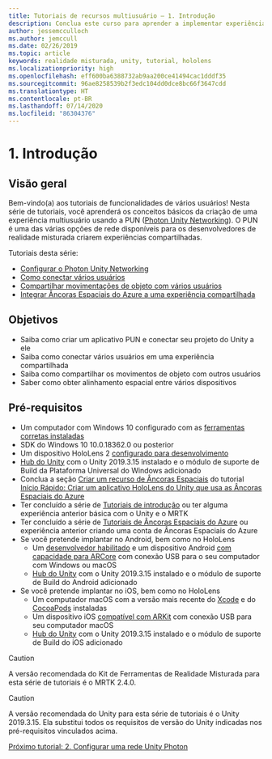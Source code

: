 ```yaml
---
title: Tutoriais de recursos multiusuário – 1. Introdução
description: Conclua este curso para aprender a implementar experiências compartilhadas de vários usuários em um aplicativo do HoloLens 2.
author: jessemcculloch
ms.author: jemccull
ms.date: 02/26/2019
ms.topic: article
keywords: realidade misturada, unity, tutorial, hololens
ms.localizationpriority: high
ms.openlocfilehash: eff600ba6388732ab9aa200ce41494cac1dddf35
ms.sourcegitcommit: 96ae8258539b2f3edc104dd0dce8bc66f3647cdd
ms.translationtype: HT
ms.contentlocale: pt-BR
ms.lasthandoff: 07/14/2020
ms.locfileid: "86304376"
---
```

# <a name="1-introduction"></a>1. Introdução

## <a name="overview"></a>Visão geral

Bem-vindo(a) aos tutoriais de funcionalidades de vários usuários! Nesta série de tutoriais, você aprenderá os conceitos básicos da criação de uma experiência multiusuário usando a PUN (<a href="https://www.photonengine.com/PUN" target="_blank">Photon Unity Networking</a>). O PUN é uma das várias opções de rede disponíveis para os desenvolvedores de realidade misturada criarem experiências compartilhadas.

Tutoriais desta série:

* [Configurar o Photon Unity Networking](mr-learning-sharing-02.md)
* [Como conectar vários usuários](mr-learning-sharing-03.md)
* [Compartilhar movimentações de objeto com vários usuários](mr-learning-sharing-04.md)
* [Integrar Âncoras Espaciais do Azure a uma experiência compartilhada](mr-learning-sharing-05.md)

## <a name="objectives"></a>Objetivos

* Saiba como criar um aplicativo PUN e conectar seu projeto do Unity a ele
* Saiba como conectar vários usuários em uma experiência compartilhada
* Saiba como compartilhar os movimentos de objeto com outros usuários
* Saber como obter alinhamento espacial entre vários dispositivos

## <a name="prerequisites"></a>Pré-requisitos

* Um computador com Windows 10 configurado com as [ferramentas corretas instaladas](install-the-tools.md)
* SDK do Windows 10 10.0.18362.0 ou posterior
* Um dispositivo HoloLens 2 [configurado para desenvolvimento](using-visual-studio.md#enabling-developer-mode)
* <a href="https://docs.unity3d.com/Manual/GettingStartedInstallingHub.html" target="_blank">Hub do Unity</a> com o Unity 2019.3.15 instalado e o módulo de suporte de Build da Plataforma Universal do Windows adicionado
* Conclua a seção [Criar um recurso de Âncoras Espaciais](https://docs.microsoft.com/azure/spatial-anchors/quickstarts/get-started-unity-hololens#create-a-spatial-anchors-resource) do tutorial [Início Rápido: Criar um aplicativo HoloLens do Unity que usa as Âncoras Espaciais do Azure](https://docs.microsoft.com/azure/spatial-anchors/quickstarts/get-started-unity-hololens)
* Ter concluído a série de [Tutoriais de introdução](mr-learning-base-01.md) ou ter alguma experiência anterior básica com o Unity e o MRTK
* Ter concluído a série de [Tutoriais de Âncoras Espaciais do Azure](mr-learning-asa-01.md) ou experiência anterior criando uma conta de Âncoras Espaciais do Azure
* Se você pretende implantar no Android, bem como no HoloLens
  * Um <a href="https://developer.android.com/studio/debug/dev-options" target="_blank">desenvolvedor habilitado</a> e um dispositivo Android <a href="https://developers.google.com/ar/discover/supported-devices" target="_blank">com capacidade para ARCore</a> com conexão USB para o seu computador com Windows ou macOS
  * <a href="https://docs.unity3d.com/Manual/GettingStartedInstallingHub.html" target="_blank">Hub do Unity</a> com o Unity 2019.3.15 instalado e o módulo de suporte de Build do Android adicionado
* Se você pretende implantar no iOS, bem como no HoloLens
  * Um computador macOS com a versão mais recente do <a href="https://geo.itunes.apple.com/us/app/xcode/id497799835?mt=12" target="_blank">Xcode</a> e do <a href="https://cocoapods.org" target="_blank">CocoaPods</a> instaladas
  * Um dispositivo iOS <a href="https://developer.apple.com/documentation/arkit/verifying_device_support_and_user_permission" target="_blank">compatível com ARKit</a> com conexão USB para seu computador macOS
  * <a href="https://docs.unity3d.com/Manual/GettingStartedInstallingHub.html" target="_blank">Hub do Unity</a> com o Unity 2019.3.15 instalado e o módulo de suporte de Build do iOS adicionado

> [!CAUTION]
> A versão recomendada do Kit de Ferramentas de Realidade Misturada para esta série de tutoriais é o MRTK 2.4.0.

> [!CAUTION]
> A versão recomendada do Unity para esta série de tutoriais é o Unity 2019.3.15. Ela substitui todos os requisitos de versão do Unity indicadas nos pré-requisitos vinculados acima.

[Próximo tutorial: 2. Configurar uma rede Unity Photon](mr-learning-sharing-02.md)
